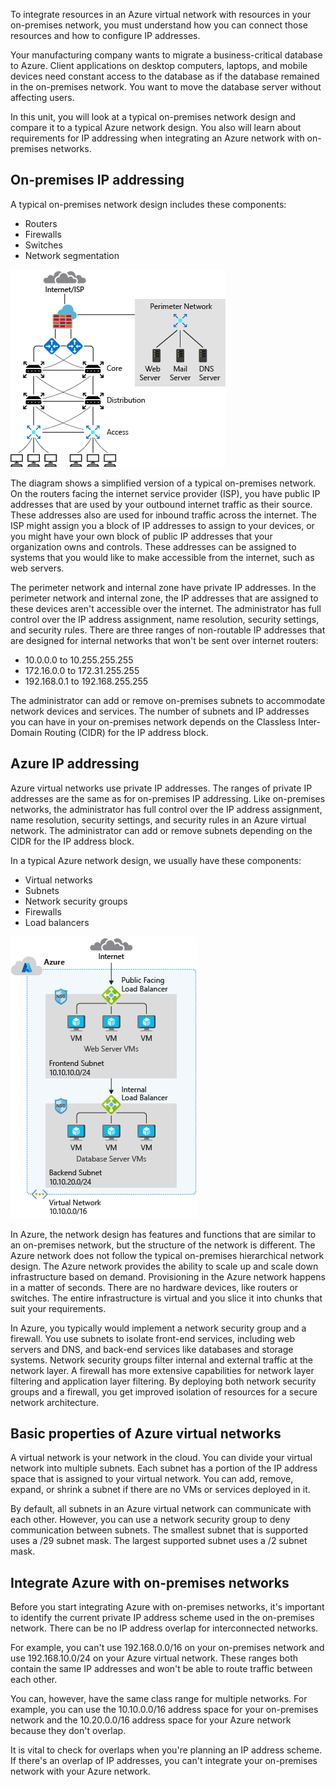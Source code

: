 To integrate resources in an Azure virtual network with resources in your on-premises network, you must understand how you can connect those resources and how to configure IP addresses.

Your manufacturing company wants to migrate a business-critical database to Azure. Client applications on desktop computers, laptops, and mobile devices need constant access to the database as if the database remained in the on-premises network. You want to move the database server without affecting users.

In this unit, you will look at a typical on-premises network design and compare it to a typical Azure network design. You also will learn about requirements for IP addressing when integrating an Azure network with on-premises networks.

## On-premises IP addressing

A typical on-premises network design includes these components:

- Routers
- Firewalls
- Switches
- Network segmentation

![Typical on-premises network design.](../media/2-on-premises-network.png)

The diagram shows a simplified version of a typical on-premises network. On the routers facing the internet service provider (ISP), you have public IP addresses that are used by your outbound internet traffic as their source. These addresses also are used for inbound traffic across the internet. The ISP might assign you a block of IP addresses to assign to your devices, or you might have your own block of public IP addresses that your organization owns and controls. These addresses can be assigned to systems that you would like to make accessible from the internet, such as web servers.

The perimeter network and internal zone have private IP addresses. In the perimeter network and internal zone, the IP addresses that are assigned to these devices aren't accessible over the internet. The administrator has full control over the IP address assignment, name resolution, security settings, and security rules. There are three ranges of non-routable IP addresses that are designed for internal networks that won't be sent over internet routers:

- 10.0.0.0 to 10.255.255.255
- 172.16.0.0 to 172.31.255.255
- 192.168.0.1 to 192.168.255.255

The administrator can add or remove on-premises subnets to accommodate network devices and services. The number of subnets and IP addresses you can have in your on-premises network depends on the Classless Inter-Domain Routing (CIDR) for the IP address block.

## Azure IP addressing

Azure virtual networks use private IP addresses. The ranges of private IP addresses are the same as for on-premises IP addressing. Like on-premises networks, the administrator has full control over the IP address assignment, name resolution, security settings, and security rules in an Azure virtual network. The administrator can add or remove subnets depending on the CIDR for the IP address block.

In a typical Azure network design, we usually have these components:

- Virtual networks
- Subnets
- Network security groups
- Firewalls
- Load balancers

![Typical Azure network design.](../media/2-azure-network.png)

In Azure, the network design has features and functions that are similar to an on-premises network, but the structure of the network is different. The Azure network does not follow the typical on-premises hierarchical network design. The Azure network provides the ability to scale up and scale down infrastructure based on demand. Provisioning in the Azure network happens in a matter of seconds. There are no hardware devices, like routers or switches. The entire infrastructure is virtual and you slice it into chunks that suit your requirements.

In Azure, you typically would implement a network security group and a firewall. You use subnets to isolate front-end services, including web servers and DNS, and back-end services like databases and storage systems. Network security groups filter internal and external traffic at the network layer. A firewall has more extensive capabilities for network layer filtering and application layer filtering. By deploying both network security groups and a firewall, you get improved isolation of resources for a secure network architecture.

## Basic properties of Azure virtual networks

A virtual network is your network in the cloud. You can divide your virtual network into multiple subnets. Each subnet has a portion of the IP address space that is assigned to your virtual network. You can add, remove, expand, or shrink a subnet if there are no VMs or services deployed in it.

By default, all subnets in an Azure virtual network can communicate with each other. However, you can use a network security group to deny communication between subnets. The smallest subnet that is supported uses a /29 subnet mask. The largest supported subnet uses a /2 subnet mask.

## Integrate Azure with on-premises networks

Before you start integrating Azure with on-premises networks, it's important to identify the current private IP address scheme used in the on-premises network. There can be no IP address overlap for interconnected networks.

For example, you can't use 192.168.0.0/16 on your on-premises network and use 192.168.10.0/24 on your Azure virtual network. These ranges both contain the same IP addresses and won't be able to route traffic between each other.

You can, however, have the same class range for multiple networks. For example, you can use the 10.10.0.0/16 address space for your on-premises network and the 10.20.0.0/16 address space for your Azure network because they don't overlap.

It is vital to check for overlaps when you're planning an IP address scheme. If there's an overlap of IP addresses, you can't integrate your on-premises network with your Azure network.
